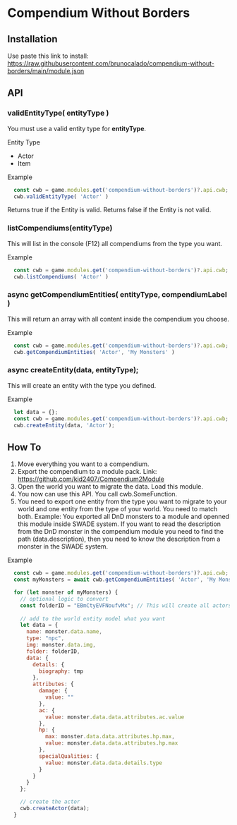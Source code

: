 # Compendium Without Borders

## Installation
Use paste this link to install:
https://raw.githubusercontent.com/brunocalado/compendium-without-borders/main/module.json

## API

### validEntityType( entityType )
You must use a valid entity type for **entityType**.

Entity Type
- Actor
- Item

Example
```js
  const cwb = game.modules.get('compendium-without-borders')?.api.cwb;
  cwb.validEntityType( 'Actor' )
```

Returns true if the Entity is valid.
Returns false if the Entity is not valid.

### listCompendiums(entityType)
This will list in the console (F12) all compendiums from the type you want.

Example
```js
  const cwb = game.modules.get('compendium-without-borders')?.api.cwb;
  cwb.listCompendiums( 'Actor' )
```

### async getCompendiumEntities( entityType, compendiumLabel )
This will return an array with all content inside the compendium you choose.

Example
```js
  const cwb = game.modules.get('compendium-without-borders')?.api.cwb;
  cwb.getCompendiumEntities( 'Actor', 'My Monsters' )
```

### async createEntity(data, entityType);
This will create an entity with the type you defined.



Example
```js
  let data = {};
  const cwb = game.modules.get('compendium-without-borders')?.api.cwb;
  cwb.createEntity(data, 'Actor');
```


## How To

1. Move everything you want to a compendium.
2. Export the compendium to a module pack. Link: https://github.com/kid2407/Compendium2Module
3. Open the world you want to migrate the data. Load this module.
4. You now can use this API. You call cwb.SomeFunction.
5. You need to export one entity from the type you want to migrate to your world and one entity from the type of your world. You need to match both. Example: You exported all DnD monsters to a module and openned this module inside SWADE system. If you want to read the description from the DnD monster in the compendium module you need to find the path (data.description), then you need to know the description from a monster in the SWADE system. 

Example
```js
  const cwb = game.modules.get('compendium-without-borders')?.api.cwb;
  const myMonsters = await cwb.getCompendiumEntities( 'Actor', 'My Monsters' )

  for (let monster of myMonsters) {
    // optional logic to convert 
    const folderID = "EBmCtyEVFNoufvMx"; // This will create all actors inside a folder with this ID
    
    // add to the world entity model what you want
    let data = {
      name: monster.data.name,
      type: "npc",
      img: monster.data.img,    
      folder: folderID,
      data: {
        details: {
          biography: tmp
        },
        attributes: {
          damage: {
            value: ""
          },
          ac: {
            value: monster.data.data.attributes.ac.value
          },
          hp: {
            max: monster.data.data.attributes.hp.max,     
            value: monster.data.data.attributes.hp.max
          },
          specialQualities: {
            value: monster.data.data.details.type    
          }
        }      
      }
    };

    // create the actor
    cwb.createActor(data);  
  }
```



